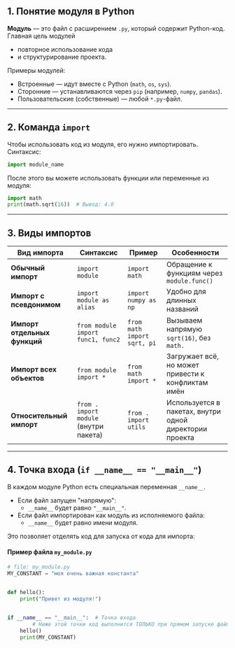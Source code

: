 ## 1. Понятие модуля в Python

**Модуль** — это файл с расширением `.py`, который содержит Python-код.
Главная цель модулей 
- повторное использование кода
- и структурирование проекта.

Примеры модулей:

* Встроенные — идут вместе с Python (`math`, `os`, `sys`).
* Сторонние — устанавливаются через `pip` (например, `numpy`, `pandas`).
* Пользовательские (собственные) — любой `*.py`-файл.

---

## 2. Команда `import`

Чтобы использовать код из модуля, его нужно импортировать.
Синтаксис:

```python
import module_name
```

После этого вы можете использовать функции или переменные из модуля:

```python
import math
print(math.sqrt(16))  # Вывод: 4.0
```

---

## 3. Виды импортов

| Вид импорта                  | Синтаксис                                              | Пример                      | Особенности                                                     |
| ---------------------------- | ------------------------------------------------------ | --------------------------- | --------------------------------------------------------------- |
| **Обычный импорт**           | `import module`                                        | `import math`               | Обращение к функциям через `module.func()`                      |
| **Импорт с псевдонимом**     | `import module as alias`                               | `import numpy as np`        | Удобно для длинных названий                                     |
| **Импорт отдельных функций** | `from module import func1, func2`                      | `from math import sqrt, pi` | Вызываем напрямую `sqrt(16)`, без `math.`                       |
| **Импорт всех объектов**     | `from module import *`                                 | `from math import *`        | Загружает всё, но может привести к конфликтам имён              |
| **Относительный импорт**     | `from . import module` (внутри пакета)                 | `from . import utils`       | Используется в пакетах, внутри одной директории проекта         |

---

## 4. Точка входа (`if __name__ == "__main__"`)

В каждом модуле Python есть специальная переменная `__name__`.

* Если файл запущен "напрямую":
  * `__name__` будет равно `"__main__"`.
* Если файл импортирован как модуль из исполняемого файла:
  * `__name__` будет равно имени модуля.

Это позволяет отделять код для запуска от кода для импорта:

#### Пример файла `my_module.py`
```python
# file: my_module.py
MY_CONSTANT = "моя очень важная константа"


def hello():
    print("Привет из модуля!")

    
if __name__ == "__main__":  # Точка входа
        # Ниже этой точки код выполнится ТОЛЬКО при прямом запуске файла my_module.py
    hello()  
    print(MY_CONSTANT)

```

